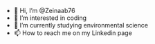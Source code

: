 - 👋 Hi, I’m @Zeinaab76
- 👀 I’m interested in coding
- 🌱 I’m currently studying environmental science 
- 📫 How to reach me on my Linkedin page

<!---
Zeinaab76/Zeinaab76 is a ✨ special ✨ repository because its `README.md` (this file) appears on your GitHub profile.
You can click the Preview link to take a look at your changes.
--->
